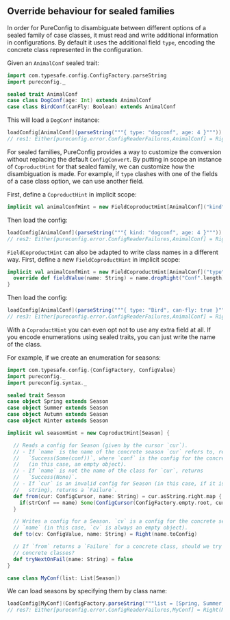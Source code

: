 ## Override behaviour for sealed families

In order for PureConfig to disambiguate between different options of a sealed
family of case classes, it must read and write additional information in
configurations. By default it uses the additional field `type`, encoding the
concrete class represented in the configuration.

Given an `AnimalConf` sealed trait:

```scala
import com.typesafe.config.ConfigFactory.parseString
import pureconfig._

sealed trait AnimalConf
case class DogConf(age: Int) extends AnimalConf
case class BirdConf(canFly: Boolean) extends AnimalConf
```

This will load a `DogConf` instance:
```scala
loadConfig[AnimalConf](parseString("""{ type: "dogconf", age: 4 }"""))
// res1: Either[pureconfig.error.ConfigReaderFailures,AnimalConf] = Right(DogConf(4))
```

For sealed families, PureConfig provides a way to customize the conversion
without replacing the default `ConfigConvert`. By putting in scope an instance
of `CoproductHint` for that sealed family, we can customize how the
disambiguation is made. For example, if `type` clashes with one of the fields
of a case class option, we can use another field.

First, define a `CoproductHint` in implicit scope:

```scala
implicit val animalConfHint = new FieldCoproductHint[AnimalConf]("kind")
```
Then load the config:
```scala
loadConfig[AnimalConf](parseString("""{ kind: "dogconf", age: 4 }"""))
// res2: Either[pureconfig.error.ConfigReaderFailures,AnimalConf] = Right(DogConf(4))
```

`FieldCoproductHint` can also be adapted to write class names in a different
way. First, define a new `FieldCoproductHint` in implicit scope:

```scala
implicit val animalConfHint = new FieldCoproductHint[AnimalConf]("type") {
  override def fieldValue(name: String) = name.dropRight("Conf".length)
}
```
Then load the config:
```scala
loadConfig[AnimalConf](parseString("""{ type: "Bird", can-fly: true }"""))
// res3: Either[pureconfig.error.ConfigReaderFailures,AnimalConf] = Right(BirdConf(true))
```

With a `CoproductHint` you can even opt not to use any extra field at all. If you encode enumerations using sealed traits, you can just write the name of the class.

For example, if we create an enumeration for seasons:

```scala
import com.typesafe.config.{ConfigFactory, ConfigValue}
import pureconfig._
import pureconfig.syntax._

sealed trait Season
case object Spring extends Season
case object Summer extends Season
case object Autumn extends Season
case object Winter extends Season

implicit val seasonHint = new CoproductHint[Season] {

  // Reads a config for Season (given by the cursor `cur`).
  // - If `name` is the name of the concrete season `cur` refers to, returns
  //   `Success(Some(conf))`, where `conf` is the config for the concrete class
  //   (in this case, an empty object).
  // - If `name` is not the name of the class for `cur`, returns
  //   `Success(None)`.
  // - If `cur` is an invalid config for Season (in this case, if it isn't a
  //   string), returns a `Failure`.
  def from(cur: ConfigCursor, name: String) = cur.asString.right.map { strConf =>
    if(strConf == name) Some(ConfigCursor(ConfigFactory.empty.root, cur.pathElems)) else None
  }

  // Writes a config for a Season. `cv` is a config for the concrete season
  // `name` (in this case, `cv` is always an empty object).
  def to(cv: ConfigValue, name: String) = Right(name.toConfig)

  // If `from` returns a `Failure` for a concrete class, should we try other
  // concrete classes?
  def tryNextOnFail(name: String) = false
}

case class MyConf(list: List[Season])
```

We can load seasons by specifying them by class name:

```scala
loadConfig[MyConf](ConfigFactory.parseString("""list = [Spring, Summer, Autumn, Winter]"""))
// res7: Either[pureconfig.error.ConfigReaderFailures,MyConf] = Right(MyConf(List(Spring, Summer, Autumn, Winter)))
```
